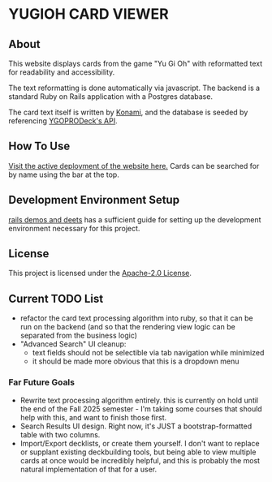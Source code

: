 # YUGIOH CARD VIEWER

## About

This website displays cards from the game "Yu Gi Oh" with reformatted text for readability and accessibility.

The text reformatting is done automatically via javascript. The backend is a standard Ruby on Rails application with a Postgres database.

The card text itself is written by [Konami](https://www.yugioh-card.com/), and the database is seeded by referencing [YGOPRODeck's API](https://ygoprodeck.com/api-guide/).

## How To Use

[Visit the active deployment of the website here.](https://ygo-card-reader-beaa7b503767.herokuapp.com/home?) Cards can be searched for by name using the bar at the top.

## Development Environment Setup

[rails demos and deets](https://rails-demos-n-deets-2023.herokuapp.com/demos/development-environment) has a sufficient guide for setting up the development environment necessary for this project.

## License

This project is licensed under the [Apache-2.0 License](https://github.com/aCactusOrSomething/Yu-Gi-Oh-Card-Reader/blob/main/LICENSE).

## Current TODO List

* refactor the card text processing algorithm into ruby, so that it can be run on the backend (and so that the rendering view logic can be separated from the business logic)
* "Advanced Search" UI cleanup:
  * text fields should not be selectible via tab navigation while minimized
  * it should be made more obvious that this is a dropdown menu

### Far Future Goals

* Rewrite text processing algorithm entirely. this is currently on hold until the end of the Fall 2025 semester - I'm taking some courses that should help with this, and want to finish those first.
* Search Results UI design. Right now, it's JUST a bootstrap-formatted table with two columns.
* Import/Export decklists, or create them yourself. I don't want to replace or supplant existing deckbuilding tools, but being able to view multiple cards at once would be incredibly helpful, and this is probably the most natural implementation of that for a user.
